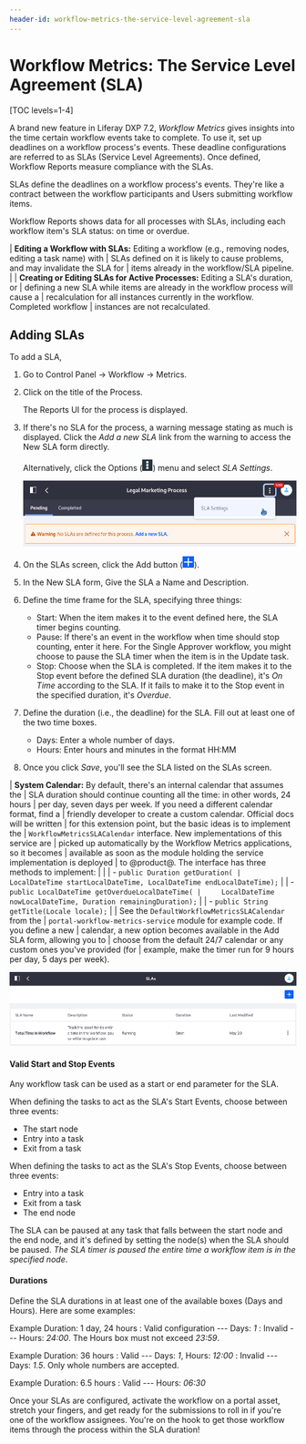 ```yaml
---
header-id: workflow-metrics-the-service-level-agreement-sla
---
```


# Workflow Metrics: The Service Level Agreement (SLA)

[TOC levels=1-4]

A brand new feature in Liferay DXP 7.2, _Workflow Metrics_ gives insights into
the time certain workflow events take to complete. To use it, set up deadlines
on a workflow process's events. These deadline configurations are referred to as
SLAs (Service Level Agreements). Once defined, Workflow Reports measure compliance
with the SLAs.

SLAs define the deadlines on a workflow process's events. They're like a
contract between the workflow participants and Users submitting workflow items.

Workflow Reports shows data for all processes with SLAs, including each
workflow item's SLA status: on time or overdue.

| **Editing a Workflow with SLAs:** Editing a workflow (e.g., removing nodes, editing a task name) with
| SLAs defined on it is likely to cause problems, and may invalidate the SLA for
| items already in the workflow/SLA pipeline.
|
| **Creating or Editing SLAs for Active Processes:** Editing a SLA's duration, or
| defining a new SLA while items are already in the workflow process will cause a
| recalculation for all instances currently in the workflow. Completed workflow
| instances are not recalculated.

## Adding SLAs

To add a SLA,

1.  Go to Control Panel &rarr; Workflow &rarr; Metrics.

2.  Click on the title of the Process. 

    The Reports UI for the process is displayed. 

3.  If there's no SLA for the process, a warning message stating
    as much is displayed. Click the _Add a new SLA_ link from the warning to
    access the New SLA form directly.

    Alternatively, click the Options (![Options](../../images/icon-options.png))
    menu and select _SLA Settings_.

    ![Figure 1: Add SLAs to a workflow definition from the Metrics application.](../../images/workflow-add-sla.png)

3.  On the SLAs screen, click the Add button
    (![Add](../../images/icon-add.png)).

4.  In the New SLA form, Give the SLA a Name and Description.

5.  Define the time frame for the SLA, specifying three things:

    - Start: When the item makes it to the event defined here, the SLA timer
        begins counting.
    - Pause: If there's an event in the workflow when time should stop counting,
        enter it here. For the Single Approver workflow, you might choose to
        pause the SLA timer when the item is in the Update task.
    - Stop: Choose when the SLA is completed. If the item makes it to the Stop
        event before the defined SLA duration (the deadline), it's _On Time_
        according to the SLA. If it fails to make it to the Stop event in the
        specified duration, it's _Overdue_.

6.  Define the duration (i.e., the deadline) for the SLA. Fill out at least one
    of the two time boxes.

    - Days: Enter a whole number of days.
    - Hours: Enter hours and minutes in the format HH:MM

7.  Once you click *Save*, you'll see the SLA listed on the SLAs screen.

| **System Calendar:** By default, there's an internal calendar that assumes the
| SLA duration should continue counting all the time: in other words, 24 hours
| per day, seven days per week. If you need a different calendar format, find a
| friendly developer to create a custom calendar. Official docs will be written
| for this extension point, but the basic ideas is to implement the
| `WorkflowMetricsSLACalendar` interface. New implementations of this service are
| picked up automatically by the Workflow Metrics applications, so it becomes
| available as soon as the module holding the service implementation is deployed
| to @product@. The interface has three methods to implement:
|
|
| - `public Duration getDuration(
|     LocalDateTime startLocalDateTime, LocalDateTime endLocalDateTime);`
|
| - `public LocalDateTime getOverdueLocalDateTime(
|     LocalDateTime nowLocalDateTime, Duration remainingDuration);`
|
| - `public String getTitle(Locale locale);`
|
| See the `DefaultWorkflowMetricsSLACalendar` from the
| `portal-workflow-metrics-service` module for example code. If you define a new
| calendar, a new option becomes available in the Add SLA form, allowing you to
| choose from the default 24/7 calendar or any custom ones you've provided (for
| example, make the timer run for 9 hours per day, 5 days per week).

![Figure 2: Manage SLAs from the SLAs screen.](../../images/workflow-metrics-sla-list.png)

#### Valid Start and Stop Events

Any workflow task can be used as a start or end parameter for the SLA.

When defining the tasks to act as the SLA's Start Events, choose between three
events:

- The start node
- Entry into a task
- Exit from a task

When defining the tasks to act as the SLA's Stop Events, choose between three
events:

- Entry into a task
- Exit from a task
- The end node

The SLA can be paused at any task that falls between the start node and the end
node, and it's defined by setting the node(s) when the SLA should be paused.
_The SLA timer is paused the entire time a workflow item is in the specified
node_.

#### Durations

Define the SLA durations in at least one of the available boxes (Days and
Hours). Here are some examples:

Example Duration: 1 day, 24 hours
: Valid configuration --- Days: _1_
: Invalid --- Hours: _24:00_. The Hours box must not exceed _23:59_.

Example Duration: 36 hours
: Valid --- Days: _1_, Hours: _12:00_
: Invalid --- Days: _1.5_. Only whole numbers are accepted.

Example Duration: 6.5 hours
: Valid --- Hours: _06:30_

Once your SLAs are configured, activate the workflow on a portal asset, stretch
your fingers, and get ready for the submissions to roll in if you're one of the
workflow assignees. You're on the hook to get those workflow items through the
process within the SLA duration!

